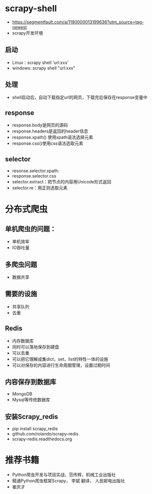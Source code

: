 # scrapy-shell
- https://segmentfault.com/a/1190000013199636?utm_source=tag-newest
- scrapy开发环境
## 启动
- Linux：scrapy shell 'url:xxx'
- windows: scrapy shell "url:xxx"
## 处理
- shell启动后，自动下载指定url的网页，下载完后保存在response变量中
## response
- response.body是网页的源码
- response.headers是返回的header信息
- response.xpath() 使用xpath语法选择元素
- response.css()使用css语法选取元素
## selector
- resonse.selector.xpath:
- response.selector.css
- selector.extract：把节点的内容用Unicode形式返回
- selector.re：用正则选取元素

# 分布式爬虫
## 单机爬虫的问题：
- 单机效率
- IO吞吐量
## 多爬虫问题
- 数据共享
## 需要的设施
- 共享队列
- 去重
## Redis
- 内存数据库
- 同时可以落地保存到硬盘
- 可以去重
- 可以把它理解成集dict，set，list的特性一体的设施
- 可以对保存的内容进行生命周期管理，设置过期时间
## 内容保存到数据库
- MongoDB
- Mysql等传统数据库
## 安装Scrapy_redis
- pip install scrapy_redis
- github.com/rolando/scrapy-redis
- scrapy-redis.readthedocs.org

# 推荐书籍
- Python爬虫开发与项目实战，范传辉，机械工业出版社
- 精通Python爬虫框架Scrapy， 李斌 翻译， 人民邮电出版社
- 崔庆才

